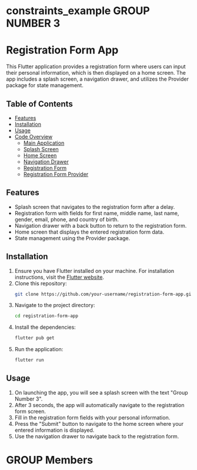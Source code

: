 # constraints_example GROUP NUMBER 3
# Registration Form App

This Flutter application provides a registration form where users can input their personal information, which is then displayed on a home screen. The app includes a splash screen, a navigation drawer, and utilizes the Provider package for state management.

## Table of Contents
- [Features](#features)
- [Installation](#installation)
- [Usage](#usage)
- [Code Overview](#code-overview)
  - [Main Application](#main-application)
  - [Splash Screen](#splash-screen)
  - [Home Screen](#home-screen)
  - [Navigation Drawer](#navigation-drawer)
  - [Registration Form](#registration-form)
  - [Registration Form Provider](#registration-form-provider)

## Features
- Splash screen that navigates to the registration form after a delay.
- Registration form with fields for first name, middle name, last name, gender, email, phone, and country of birth.
- Navigation drawer with a back button to return to the registration form.
- Home screen that displays the entered registration form data.
- State management using the Provider package.

## Installation
1. Ensure you have Flutter installed on your machine. For installation instructions, visit the [Flutter website](https://flutter.dev/docs/get-started/install).
2. Clone this repository:
   ```bash
   git clone https://github.com/your-username/registration-form-app.git
   ```
3. Navigate to the project directory:
   ```bash
   cd registration-form-app
   ```
4. Install the dependencies:
   ```bash
   flutter pub get
   ```
5. Run the application:
   ```bash
   flutter run
   ```

## Usage
1. On launching the app, you will see a splash screen with the text "Group Number 3".
2. After 3 seconds, the app will automatically navigate to the registration form screen.
3. Fill in the registration form fields with your personal information.
4. Press the "Submit" button to navigate to the home screen where your entered information is displayed.
5. Use the navigation drawer to navigate back to the registration form.



# GROUP Members 
